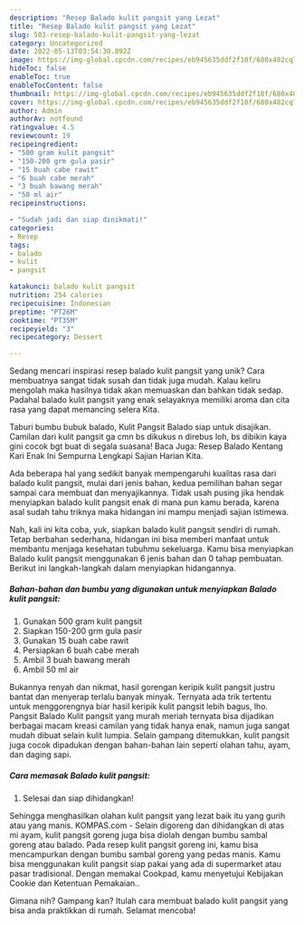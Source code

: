 ```yaml
---
description: "Resep Balado kulit pangsit yang Lezat"
title: "Resep Balado kulit pangsit yang Lezat"
slug: 503-resep-balado-kulit-pangsit-yang-lezat
category: Uncategorized
date: 2022-05-13T03:54:30.892Z
image: https://img-global.cpcdn.com/recipes/eb945635ddf2f10f/680x482cq70/balado-kulit-pangsit-foto-resep-utama.jpg
hideToc: false
enableToc: true
enableTocContent: false
thumbnail: https://img-global.cpcdn.com/recipes/eb945635ddf2f10f/680x482cq70/balado-kulit-pangsit-foto-resep-utama.jpg
cover: https://img-global.cpcdn.com/recipes/eb945635ddf2f10f/680x482cq70/balado-kulit-pangsit-foto-resep-utama.jpg
author: Admin
authorAv: notfound
ratingvalue: 4.5
reviewcount: 19
recipeingredient:
- "500 gram kulit pangsit"
- "150-200 grm gula pasir"
- "15 buah cabe rawit"
- "6 buah cabe merah"
- "3 buah bawang merah"
- "50 ml air"
recipeinstructions:

- "Sudah jadi dan siap dinikmati!"
categories:
- Resep
tags:
- balado
- kulit
- pangsit

katakunci: balado kulit pangsit 
nutrition: 254 calories
recipecuisine: Indonesian
preptime: "PT26M"
cooktime: "PT35M"
recipeyield: "3"
recipecategory: Dessert

---
```





Sedang mencari inspirasi resep balado kulit pangsit yang unik? Cara membuatnya sangat tidak susah dan tidak juga mudah. Kalau keliru mengolah maka hasilnya tidak akan memuaskan dan bahkan tidak sedap. Padahal balado kulit pangsit yang enak selayaknya memiliki aroma dan cita rasa yang dapat memancing selera Kita.





Taburi bumbu bubuk balado, Kulit Pangsit Balado siap untuk disajikan. Camilan dari kulit pangsit ga cmn bs dikukus n direbus loh, bs dibikin kaya gini cocok bgt buat di segala suasana! Baca Juga: Resep Balado Kentang Kari Enak Ini Sempurna Lengkapi Sajian Harian Kita.

Ada beberapa hal yang sedikit banyak mempengaruhi kualitas rasa dari balado kulit pangsit, mulai dari jenis bahan, kedua pemilihan bahan segar sampai cara membuat dan menyajikannya. Tidak usah pusing jika hendak menyiapkan balado kulit pangsit enak di mana pun kamu berada, karena asal sudah tahu triknya maka hidangan ini mampu menjadi sajian istimewa.






Nah, kali ini kita coba, yuk, siapkan balado kulit pangsit sendiri di rumah. Tetap berbahan sederhana, hidangan ini bisa memberi manfaat untuk membantu menjaga kesehatan tubuhmu sekeluarga. Kamu bisa menyiapkan Balado kulit pangsit menggunakan 6 jenis bahan dan 0 tahap pembuatan. Berikut ini langkah-langkah dalam menyiapkan hidangannya.

<!--inarticleads1-->

##### Bahan-bahan dan bumbu yang digunakan untuk menyiapkan Balado kulit pangsit:

1. Gunakan 500 gram kulit pangsit
1. Siapkan 150-200 grm gula pasir
1. Gunakan 15 buah cabe rawit
1. Persiapkan 6 buah cabe merah
1. Ambil 3 buah bawang merah
1. Ambil 50 ml air


Bukannya renyah dan nikmat, hasil gorengan keripik kulit pangsit justru bantat dan menyerap terlalu banyak minyak. Ternyata ada trik tertentu untuk menggorengnya biar hasil keripik kulit pangsit lebih bagus, lho. Pangsit Balado Kulit pangsit yang murah meriah ternyata bisa dijadikan berbagai macam kreasi camilan yang tidak hanya enak, namun juga sangat mudah dibuat selain kulit lumpia. Selain gampang ditemukkan, kulit pangsit juga cocok dipadukan dengan bahan-bahan lain seperti olahan tahu, ayam, dan daging sapi. 

<!--inarticleads2-->

##### Cara memasak Balado kulit pangsit:


1. Selesai dan siap dihidangkan!

Sehingga menghasilkan olahan kulit pangsit yang lezat baik itu yang gurih atau yang manis. KOMPAS.com - Selain digoreng dan dihidangkan di atas mi ayam, kulit pangsit goreng juga bisa diolah dengan bumbu sambal goreng atau balado. Pada resep kulit pangsit goreng ini, kamu bisa mencampurkan dengan bumbu sambal goreng yang pedas manis. Kamu bisa menggunakan kulit pangsit siap pakai yang ada di supermarket atau pasar tradisional. Dengan memakai Cookpad, kamu menyetujui Kebijakan Cookie dan Ketentuan Pemakaian.. 

Gimana nih? Gampang kan? Itulah cara membuat balado kulit pangsit yang bisa anda praktikkan di rumah. Selamat mencoba!
